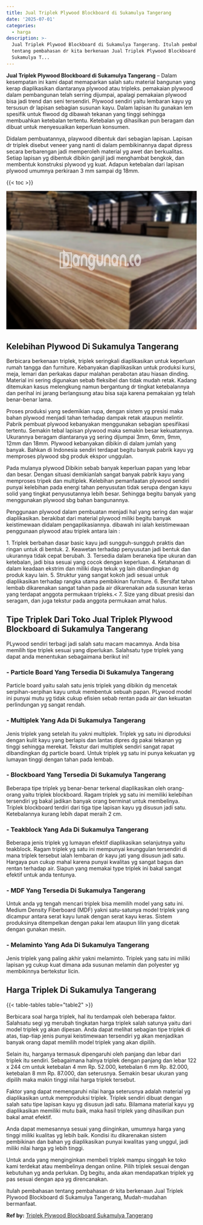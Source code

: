 ```yaml
---
title: Jual Triplek Plywood Blockboard di Sukamulya Tangerang
date: '2025-07-01'
categories:
  - harga
description: >-
  Jual Triplek Plywood Blockboard di Sukamulya Tangerang. Itulah pembahasan
  tentang pembahasan dr kita berkenaan Jual Triplek Plywood Blockboard di
  Sukamulya T...
---
```


**Jual Triplek Plywood Blockboard di Sukamulya Tangerang** – Dalam kesempatan ini kami dapat memaparkan salah satu material bangunan yang kerap diaplikasikan diantaranya plywood atau tripleks. pemakaian plywood dalam pembangunan telah serring dijumpai, apalagi pemakaian plywood bisa jadi trend dan seni tersendiri. Plywood sendiri yaitu lembaran kayu yg tersusun dr lapisan sebagian susunan kayu. Dalam lapisan itu gunakan lem spesifik untuk flwood dg dibawah tekanan yang tinggi sehingga membuahkan ketebalan tertentu. Ketebalan yg dihasilkan pun beragam dan dibuat untuk menyesuaikan keperluan konsumen.

Didalam pembuatannya, playwood dibentuk dari sebagian lapisan. Lapisan dr triplek disebut veneer yang nanti di dalam pembikinannya dapat dipress secara berbarengan jadi memperoleh material yg awet dan berkualitas. Setiap lapisan yg dibentuk dibikin ganjil jadi menghambat bengkok, dan membentuk konstruksi plywood yg kuat. Adapun ketebalan dari lapisan plywood umumnya perkiraan 3 mm sampai dg 18mm.

{{< toc >}}

![Jual Triplek Plywood Blockboard di Sukamulya Tangerang](/images/jual-triplek-murah-46.png)

## Kelebihan Plywood Di Sukamulya Tangerang

Berbicara berkenaan triplek, triplek seringkali diaplikasikan untuk keperluan rumah tangga dan furniture. Kebanyakan diaplikasikan untuk produksi kursi, meja, lemari dan perkakas dapur malahan perabotan atau hiasan dinding. Material ini sering digunakan sebab fleksibel dan tidak mudah retak. Kadang ditemukan kasus melengkung namun bergantung dr tingkat ketebalannya dan perihal ini jarang berlangsung atau bisa saja karena pemakaian yg telah benar-benar lama.

Proses produksi yang sedemikian rupa, dengan sistem yg presisi maka bahan plywood menjadi tahan terhadap dampak retak ataupun melintir. Pabrik pembuat plywood kebanyakan menggunakan sebagian spesifikasi tertentu. Semakin tebal lapisan plywood maka semakin besar kekuatannya. Ukurannya beragam diantaranya yg sering dijumpai 3mm, 6mm, 9mm, 12mm dan 18mm. Plywood kebanyakan dibikin di dalam jumlah yang banyak. Bahkan di Indonesia sendiri terdapat begitu banyak pabrik kayu yg memproses plywood sbg produk ekspor unggulan.

Pada mulanya plywood Dibikin sebab banyak keperluan papan yang lebar dan besar. Dengan situasi demikianlah sangat banyak pabrik kayu yang memproses tripek dan multiplek. Kelebihan pemanfaatan plywood sendiri punyai kelebihan pada energi tahan penyusutan tidak serupa dengan kayu solid yang tingkat penyusutannya lebih besar. Sehingga begitu banyak yang menggunakan plywood sbg bahan bangunannya.

Penggunaan plywood dalam pembuatan menjadi hal yang sering dan wajar diaplikasikan. berakibat dari material plywood miliki begitu banyak keistimewaan didalam pengaplikasiannya. dibawah ini ialah keistimewaan penggunaan plywood atau triplek antara lain :

1\. Triplek berbahan dasar basic kayu jadi sungguh-sungguh praktis dan ringan untuk di bentuk. 2. Keawetan terhadap penyusutan jadi bentuk dan ukurannya tidak cepat berubah. 3. Tersedia dalam beraneka tipe ukuran dan ketebalan, jadi bisa sesuai yang cocok dengan keperluan. 4. Ketahanan di dalam keadaan ekstrim dan miliki daya tekuk yg lain dibandingkan dg produk kayu lain. 5. Struktur yang sangat kokoh jadi sesuai untuk diaplikasikan terhadap rangka utama pembikinan furniture. 6. Bersifat tahan lembab dikarenakan sangat tahan pada air dikarenakan ada susunan keras yang terdapat anggota permukaan tripleks.< 7. Size yang dibuat presisi dan seragam, dan juga tekstur pada anggota permukaan amat halus.

## Tipe Triplek Dari Toko Jual Triplek Plywood Blockboard di Sukamulya Tangerang

PLywood sendiri terbagi jadi salah satu macam macamnya. Anda bisa memilih tipe triplek sesuai yang diperlukan. Salahsatu type triplek yang dapat anda menentukan sebagaimana berikut ini!

### \- Particle Board Yang Tersedia Di Sukamulya Tangerang

Particle board yaitu salah satu jenis triplek yang dibikin dg mencetak serpihan-serpihan kayu untuk membentuk sebuah papan. PLywood model ini punyai mutu yg tidak cukup efisien sebab rentan pada air dan kekuatan perlindungan yg sangat rendah.

### \- Multiplek Yang Ada Di Sukamulya Tangerang

Jenis triplek yang setelah itu yakni multiplek. Triplek yg satu ini diproduksi dengan kulit kayu yang berlapis dan lantas dipres dg pakai tekanan yg tinggi sehingga merekat. Tekstur dari multiplek sendiri sangat rapat dibandingkan dg particle board. Untuk triplek yg satu ini punya kekuatan yg lumayan tinggi dengan tahan pada lembab.

### \- Blockboard Yang Tersedia Di Sukamulya Tangerang

Beberapa tipe triplek yg benar-benar terkenal diaplikasikan oleh orang-orang yaitu triplek blockboard. Ragam triplek yg satu ini memiliki kelebihan tersendiri yg bakal jadikan banyak orang berminat untuk membelinya. Triplek blockboard terdiri dari tiga tipe lapisan kayu yg disusun jadi satu. Ketebalannya kurang lebih dapat meraih 2 cm.

### \- Teakblock Yang Ada Di Sukamulya Tangerang

Beberapa jenis triplek yg lumayan efektif diaplikasikan selanjutnya yaitu teakblock. Ragam triplek yg satu ini mempunyai keunggulan tersendiri di mana triplek tersebut ialah lembaran dr kayu jati yang disusun jadi satu. Hargaya pun cukup mahal karena punyai kwalitas yg sangat bagus dan rentan terhadap air. Siapun yang memakai type triplek ini bakal sangat efektif untuk anda tentunya.

### \- MDF Yang Tersedia Di Sukamulya Tangerang

Untuk anda yg tengah mencari triplek bisa memilih model yang satu ini. Medium Density Fiberboard (MDF) yakni satu-satunya model triplek yang dicampur antara serat kayu lunak dengan serat kayu keras. Sistem produksinya ditempelkan dengan pakai lem ataupun lilin yang dicetak dengan gunakan mesin.

### \- Melaminto Yang Ada Di Sukamulya Tangerang

Jenis triplek yang paling akhir yakni melaminto. Triplek yang satu ini miliki lapisan yg cukup kuat dimana ada susunan melamin dan polyester yg membikinnya bertekstur licin.

## Harga Triplek Di Sukamulya Tangerang

{{< table-tables table="table2" >}}

Berbicara soal harga triplek, hal itu terdampak oleh beberapa faktor. Salahsatu segi yg merubah tingkatan harga triplek salah satunya yaitu dari model triplek yg akan dipesan. Anda dapat melihat sebagian tipe triplek di atas, tiap-tiap jenis punyai keistimewaan tersendiri yg akan menjadikan banyak orang dapat memilih model triplek yang akan dipilih.

Selain itu, harganya termasuk dipengaruhi oleh panjang dan lebar dari triplek itu sendiri. Sebagaimana halnya triplek dengan panjang dan lebar 122 x 244 cm untuk ketebalan 4 mm Rp. 52.000, ketebalan 6 mm Rp. 82.000, ketebalan 8 mm Rp. 87.000, dan seterusnya. Semakin besar ukuran yang dipilih maka makin tinggi nilai harga triplek tersebut.

Faktor yang dapat memengaruhi nilai harga seterusnya adalah material yg diaplikasikan untuk memproduksi triplek. Triplek sendiri dibuat dengan salah satu tipe lapisan kayu yg disusun jadi satu. Bilamana material kayu yg diaplikasikan memiliki mutu baik, maka hasil triplek yang dihasilkan pun bakal amat efektif.

Anda dapat memesannya sesuai yang diinginkan, umumnya harga yang tinggi miliki kualitas yg lebih baik. Kondisi itu dikarenakan sistem pembikinan dan bahan yg diaplikasikan punyai kwalitas yang unggul, jadi miliki nilai harga yg lebih tinggi.

Untuk anda yang menginginkan membeli triplek mampu singgah ke toko kami terdekat atau membelinya dengan online. Pilih triplek sesuai dengan kebutuhan yg anda perlukan. Dg begitu, anda akan mendapatkan triplek yg pas sesuai dengan apa yg direncanakan.

Itulah pembahasan tentang pembahasan dr kita berkenaan Jual Triplek Plywood Blockboard di Sukamulya Tangerang, Mudah-mudahan bermanfaat.

**Ref by:** [Triplek Plywood Blockboard Sukamulya Tangerang](https://id.wikipedia.org/wiki/Triplek)
